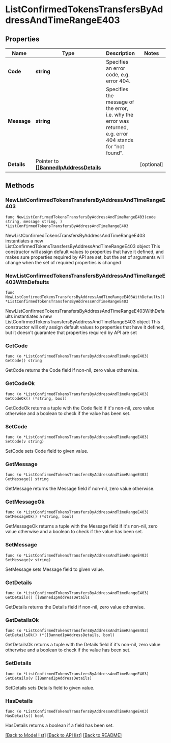 # ListConfirmedTokensTransfersByAddressAndTimeRangeE403

## Properties

Name | Type | Description | Notes
------------ | ------------- | ------------- | -------------
**Code** | **string** | Specifies an error code, e.g. error 404. | 
**Message** | **string** | Specifies the message of the error, i.e. why the error was returned, e.g. error 404 stands for “not found”. | 
**Details** | Pointer to [**[]BannedIpAddressDetails**](BannedIpAddressDetails.md) |  | [optional] 

## Methods

### NewListConfirmedTokensTransfersByAddressAndTimeRangeE403

`func NewListConfirmedTokensTransfersByAddressAndTimeRangeE403(code string, message string, ) *ListConfirmedTokensTransfersByAddressAndTimeRangeE403`

NewListConfirmedTokensTransfersByAddressAndTimeRangeE403 instantiates a new ListConfirmedTokensTransfersByAddressAndTimeRangeE403 object
This constructor will assign default values to properties that have it defined,
and makes sure properties required by API are set, but the set of arguments
will change when the set of required properties is changed

### NewListConfirmedTokensTransfersByAddressAndTimeRangeE403WithDefaults

`func NewListConfirmedTokensTransfersByAddressAndTimeRangeE403WithDefaults() *ListConfirmedTokensTransfersByAddressAndTimeRangeE403`

NewListConfirmedTokensTransfersByAddressAndTimeRangeE403WithDefaults instantiates a new ListConfirmedTokensTransfersByAddressAndTimeRangeE403 object
This constructor will only assign default values to properties that have it defined,
but it doesn't guarantee that properties required by API are set

### GetCode

`func (o *ListConfirmedTokensTransfersByAddressAndTimeRangeE403) GetCode() string`

GetCode returns the Code field if non-nil, zero value otherwise.

### GetCodeOk

`func (o *ListConfirmedTokensTransfersByAddressAndTimeRangeE403) GetCodeOk() (*string, bool)`

GetCodeOk returns a tuple with the Code field if it's non-nil, zero value otherwise
and a boolean to check if the value has been set.

### SetCode

`func (o *ListConfirmedTokensTransfersByAddressAndTimeRangeE403) SetCode(v string)`

SetCode sets Code field to given value.


### GetMessage

`func (o *ListConfirmedTokensTransfersByAddressAndTimeRangeE403) GetMessage() string`

GetMessage returns the Message field if non-nil, zero value otherwise.

### GetMessageOk

`func (o *ListConfirmedTokensTransfersByAddressAndTimeRangeE403) GetMessageOk() (*string, bool)`

GetMessageOk returns a tuple with the Message field if it's non-nil, zero value otherwise
and a boolean to check if the value has been set.

### SetMessage

`func (o *ListConfirmedTokensTransfersByAddressAndTimeRangeE403) SetMessage(v string)`

SetMessage sets Message field to given value.


### GetDetails

`func (o *ListConfirmedTokensTransfersByAddressAndTimeRangeE403) GetDetails() []BannedIpAddressDetails`

GetDetails returns the Details field if non-nil, zero value otherwise.

### GetDetailsOk

`func (o *ListConfirmedTokensTransfersByAddressAndTimeRangeE403) GetDetailsOk() (*[]BannedIpAddressDetails, bool)`

GetDetailsOk returns a tuple with the Details field if it's non-nil, zero value otherwise
and a boolean to check if the value has been set.

### SetDetails

`func (o *ListConfirmedTokensTransfersByAddressAndTimeRangeE403) SetDetails(v []BannedIpAddressDetails)`

SetDetails sets Details field to given value.

### HasDetails

`func (o *ListConfirmedTokensTransfersByAddressAndTimeRangeE403) HasDetails() bool`

HasDetails returns a boolean if a field has been set.


[[Back to Model list]](../README.md#documentation-for-models) [[Back to API list]](../README.md#documentation-for-api-endpoints) [[Back to README]](../README.md)


